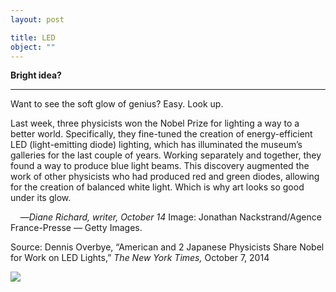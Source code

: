 ```yaml
---
layout: post

title: LED
object: ""
---
```

**Bright idea?**

****

Want to see the soft glow of genius? Easy. Look up.

Last week, three physicists won the Nobel Prize for lighting a way to a better world. Specifically, they fine-tuned the creation of energy-efficient LED (light-emitting diode) lighting, which has illuminated the museum’s galleries for the last couple of years. Working separately and together, they found a way to produce blue light beams. This discovery augmented the work of other physicists who had produced red and green diodes, allowing for the creation of balanced white light. Which is why art looks so good under its glow.

    —*Diane Richard, writer, October 14*
 Image: Jonathan Nackstrand/Agence France-Presse — Getty Images. 

Source: Dennis Overbye, “American and 2 Japanese Physicists Share Nobel for Work on LED Lights,” *The New York Times,* October 7, 2014

![]({{siteurl.base}}/images/14-10-15_Lobby_LED_EDIT-1.jpeg)
